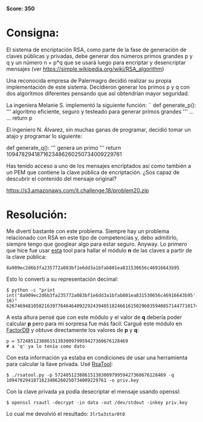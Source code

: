 #### Score: 350

# Consigna:
El sistema de encriptación RSA, como parte de la fase de generación de claves públicas y privadas, debe generar dos números primos grandes p y q y un número n = p*q que se usará luego para encriptar y desencriptar mensajes (ver https://simple.wikipedia.org/wiki/RSA_algorithm)

Una reconocida empresa de Palermagro decidió realizar su propia implementación de este sistema. Decidieron generar los primos p y q con dos algoritmos diferentes pensando que así obtendrían mayor seguridad.

La ingeniera Melanie S. implementó la siguiente función:
¨
def generate_p():
    '''
    algoritmo eficiente, seguro y testeado para generar primos grandes
    '''
    ...
    ...
    return p

El ingeniero N. Álvarez, sin muchas ganas de programar, decidió tomar un atajo y programar lo siguiente:

def generate_q():
    '''
    genera un primo
    '''
    return 1094782941871623486260250734009229761

Has tenido acceso a uno de los mensajes encriptados así como también a un PEM que contiene la clave pública de encriptación. ¿Sos capaz de descubrir el contenido del mensaje original?

https://s3.amazonaws.com/it.challenge.18/problem20.zip

# Resolución:
Me divertí bastante con este problema. Siempre hay un problema relacionado con RSA en este tipo de competencias y, debo admitirlo, siempre tengo que googlear algo para estar seguro. Anyway.
Lo primero que hice fue usar [esta](https://8gwifi.org/PemParserFunctions.jsp] ) tool para hallar el módulo **n** de las claves a partir de la clave pública:
```
8a909ec2d6b3fa235772a083bf1e6dd3a1bfab801ea831530656c46916643b95
```
Esto lo convertí a su representación decimal:
```
$ python -c "print int('8a909ec2d6b3fa235772a083bf1e6dd3a1bfab801ea831530656c46916643b95', 16)"
62674694810582163977646464092292439405182466161502960359408571447710174165909
```
A esta altura pensé que con este módulo y el valor de **q** debería poder calcular **p** pero para mi sorpresa fue más fácil:
Cargué este módulo en [FactorDB](https://factordb.com/) y obtuve directamente los valores de **p** y **q**:
```
p = 57248512388615138300979959427360676128469
# a 'q' ya lo tenía como dato
```
Con esta información ya estaba en condiciones de usar una herramienta para calcular la llave privada. Usé [RsaTool](https://github.com/ius/rsatool):
```
$ ./rsatool.py -p 57248512388615138300979959427360676128469 -q 1094782941871623486260250734009229761 -o priv.key
```
Con la clave privada ya podía desecriptar el mensaje usando openssl:
```
$ openssl rsautl -decrypt -in data -out /dev/stdout -inkey priv.key
```
Lo cual me devolvió el resultado: ```3lr5a3star0t0```